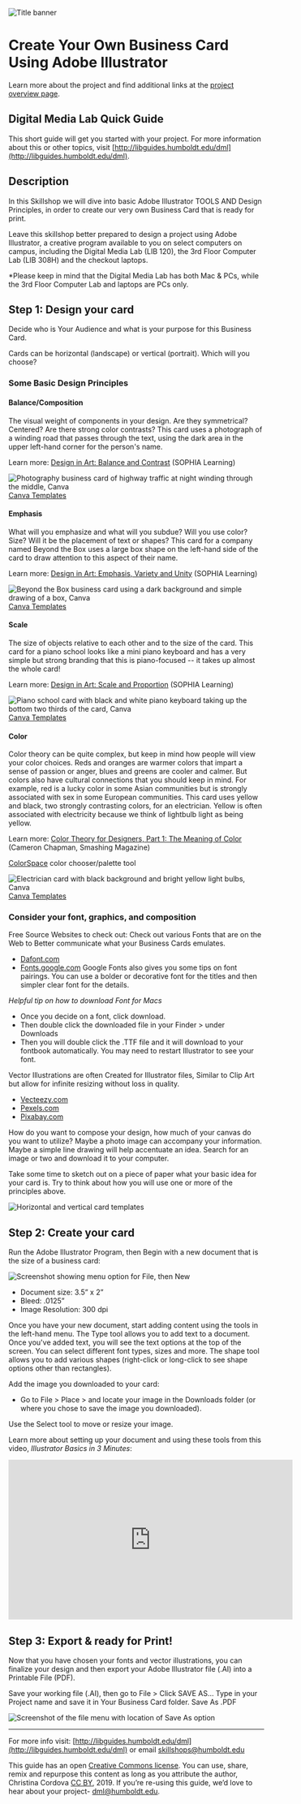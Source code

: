 ![Title banner](images/businessCardHeader.png)

# Create Your Own Business Card Using Adobe Illustrator
Learn more about the project and find additional links at the [project overview page](https://hsudml.github.io/businessCardAI/).

## Digital Media Lab Quick Guide
This short guide will get you started with your project. For more information about this or other topics, visit [http://libguides.humboldt.edu/dml](http://libguides.humboldt.edu/dml).


## Description

In this Skillshop we will dive into basic Adobe Illustrator TOOLS AND Design Principles, in order to create our very own Business Card that is ready for print.  

Leave this skillshop better prepared to design a project using Adobe Illustrator, a creative program available to you on select computers on campus, including the Digital Media Lab (LIB 120), the 3rd Floor Computer Lab (LIB 308H) and the checkout laptops. 

*Please keep in mind that the Digital Media Lab has both Mac & PCs, while the 3rd Floor Computer Lab and laptops are PCs only.

## Step 1: Design your card

Decide who is Your Audience and what is your purpose for this Business Card.

Cards can be horizontal (landscape) or vertical (portrait). Which will you choose?

### Some Basic Design Principles

#### Balance/Composition
The visual weight of components in your design. Are they symmetrical? Centered? Are there strong color contrasts? This card uses a photograph of a winding road that passes through the text, using the dark area in the upper left-hand corner for the person's name. 

Learn more: [Design in Art: Balance and Contrast](https://www.sophia.org/tutorials/design-in-art-balance-and-contrast) (SOPHIA Learning)

![Photography business card of highway traffic at night winding through the middle, Canva](images/photoCard.png)
[Canva Templates](https://www.canva.com/templates/business-cards/MADLhdRc71E-street-photographic-business-card/)

#### Emphasis
What will you emphasize and what will you subdue? Will you use color? Size? Will it be the placement of text or shapes? This card for a company named Beyond the Box uses a large box shape on the left-hand side of the card to draw attention to this aspect of their name.

Learn more: [Design in Art: Emphasis, Variety and Unity](https://www.sophia.org/tutorials/design-in-art-emphasis-variety-and-unity) (SOPHIA Learning)

![Beyond the Box business card using a dark background and simple drawing of a box, Canva](images/beyondTheBox.png)
[Canva Templates](https://www.canva.com/templates/business-cards/MADOPnDhEB4-gray-cube-web-designer-business-card/)

#### Scale
The size of objects relative to each other and to the size of the card. This card for a piano school looks like a mini piano keyboard and has a very simple but strong branding that this is piano-focused -- it takes up almost the whole card!

Learn more: [Design in Art: Scale and Proportion](https://www.sophia.org/tutorials/design-in-art-scale-and-proportion) (SOPHIA Learning)

![Piano school card with black and white piano keyboard taking up the bottom two thirds of the card, Canva](images/pianoCard.png)
[Canva Templates](https://www.canva.com/templates/business-cards/MAC4UdUSQpw-cream-and-black-piano-vector-music-teacher-business-card/)

#### Color
Color theory can be quite complex, but keep in mind how people will view your color choices. Reds and oranges are warmer colors that impart a sense of passion or anger, blues and greens are cooler and calmer. But colors also have cultural connections that you should keep in mind. For example, red is a lucky color in some Asian communities but is strongly associated with sex in some European communities. This card uses yellow and black, two strongly contrasting colors, for an electrician. Yellow is often associated with electricity because we think of lightbulb light as being yellow. 

Learn more: [Color Theory for Designers, Part 1: The Meaning of Color
](https://www.smashingmagazine.com/2010/01/color-theory-for-designers-part-1-the-meaning-of-color/) (Cameron Chapman, Smashing Magazine)

[ColorSpace](https://mycolor.space/) color chooser/palette tool

![Electrician card with black background and bright yellow light bulbs, Canva](images/electricCard.png)
[Canva Templates](https://www.canva.com/templates/business-cards/MAC6lv2z3Zc-black-and-yellow-bulb-icons-electrician-business-card/)

### Consider your font, graphics, and composition

Free Source Websites to check out: 
Check out various Fonts that are on the Web to Better communicate what your Business Cards emulates.
+ [Dafont.com](https://www.dafont.com/)
+ [Fonts.google.com](https://fonts.google.com/) Google Fonts also gives you some tips on font pairings. You can use a bolder or decorative font for the titles and then simpler clear font for the details.

_Helpful tip on how to download Font for Macs_
+ Once you decide on a font, click download.
+ Then double click the downloaded file in your Finder  > under Downloads
+ Then you will double click the .TTF file and it will download to your fontbook automatically. You may need to restart Illustrator to see your font.

Vector Illustrations are often Created for Illustrator files, Similar to Clip Art but allow for infinite resizing without loss in quality.

+ [Vecteezy.com](https://www.vecteezy.com/)
+ [Pexels.com](https://www.pexels.com/)
+ [Pixabay.com](https://pixabay.com/)

How do you want to compose your design, how much of your canvas do you want to utilize? Maybe a photo image can accompany your information. Maybe a simple line drawing will help accentuate an idea. Search for an image or two and download it to your computer.

Take some time to sketch out on a piece of paper what your basic idea for your card is. Try to think about how you will use one or more of the principles above. 

![Horizontal and vertical card templates](images/cardTemplates.png)

## Step 2: Create your card
Run the Adobe Illustrator Program, then Begin with a new document that is the size of a business card: 

![Screenshot showing menu option for File, then New](images/createDocument.png)

+ Document size: 3.5” x 2”
+ Bleed: .0125”
+ Image Resolution: 300 dpi

Once you have your new document, start adding content using the tools in the left-hand menu. The Type tool allows you to add text to a document. Once you've added text, you will see the text options at the top of the screen. You can select different font types, sizes and more. The shape tool allows you to add various shapes (right-click or long-click to see shape options other than rectangles).

Add the image you downloaded to your card:
+ Go to File > Place > and locate your image in the Downloads folder (or where you chose to save the image you downloaded). 

Use the Select tool to move or resize your image. 

Learn more about setting up your document and using these tools from this video, _Illustrator Basics in 3 Minutes_:

<div class="videoWrapper"><iframe width="560" height="315" src="https://www.youtube-nocookie.com/embed/M5jOg2iDPeM" frameborder="0" allow="accelerometer; autoplay; encrypted-media; gyroscope; picture-in-picture" allowfullscreen></iframe></div>


## Step 3: Export & ready for Print!

Now that you have chosen your fonts and vector illustrations, you can finalize your design and then export your Adobe Illustrator file (.AI) into a Printable File (PDF).

Save your working file (.AI), then go to File > Click SAVE AS…  Type in your Project name and save it in Your Business Card folder. Save As .PDF

![Screenshot of the file menu with location of Save As option](images/saving.png)


---
For more info visit: [http://libguides.humboldt.edu/dml](http://libguides.humboldt.edu/dml) or email skillshops@humboldt.edu

This guide has an open [Creative Commons license](https://creativecommons.org/share-your-work/licensing-types-examples/). You can use, share, remix and repurpose this content as long as you attribute the author, Christina Cordova [CC BY](https://creativecommons.org/licenses/by/4.0/), 2019. If you’re re-using this guide, we’d love to hear about your project- dml@humboldt.edu.

